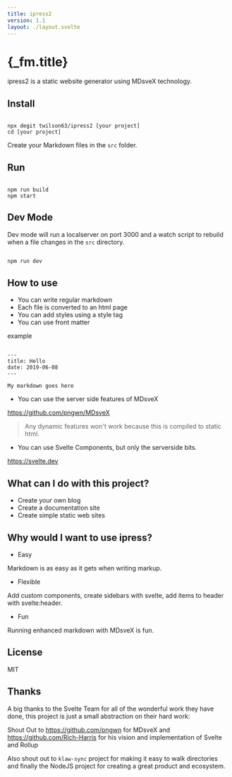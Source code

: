 ```yaml
---
title: ipress2
version: 1.1
layout: ./layout.svelte
---
```


# {_fm.title}

ipress2 is a static website generator using MDsveX technology.

## Install

```

npx degit twilson63/ipress2 [your project]
cd [your project]
```

Create your Markdown files in the `src` folder.

## Run

```

npm run build
npm start
```

## Dev Mode

Dev mode will run a localserver on port 3000 and a watch script to rebuild when a file 
changes in the `src` directory.

```sh

npm run dev
```



## How to use

* You can write regular markdown
* Each file is converted to an html page
* You can add styles using a style tag
* You can use front matter

example

```

---
title: Hello
date: 2019-06-08
---

My markdown goes here
```

* You can use the server side features of MDsveX

https://github.com/pngwn/MDsveX

> Any dynamic features won't work because this is compiled to static html.

* You can use Svelte Components, but only the serverside bits.

https://svelte.dev

## What can I do with this project?

* Create your own blog
* Create a documentation site
* Create simple static web sites

## Why would I want to use ipress?

* Easy

Markdown is as easy as it gets when writing markup.

* Flexible

Add custom components, create sidebars with svelte, add items to header with svelte:header. 

* Fun

Running enhanced markdown with MDsveX is fun.

## License

MIT

## Thanks

A big thanks to the Svelte Team for all of the wonderful work they have done, this project is just a small abstraction on their hard work:

Shout Out to https://github.com/pngwn for MDsveX and https://github.com/Rich-Harris for his vision and implementation of Svelte and Rollup

Also shout out to `klaw-sync` project for making it easy to walk directories and finally the NodeJS project for creating a great product and ecosystem.



